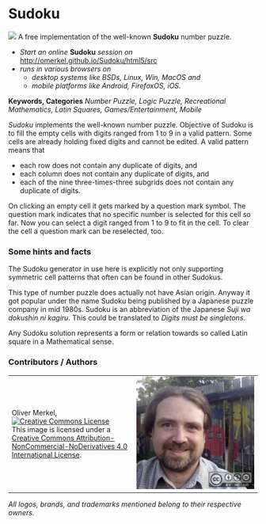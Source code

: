# Sudoku
<img src="http://omerkel.github.io/Sudoku/html5/src/img/icons/sudoku-128.png" /> A free implementation of the well-known <b>Sudoku</b> number puzzle.

* <em>Start an online</em> <b>Sudoku</b> <em>session on</em> http://omerkel.github.io/Sudoku/html5/src
* <em>runs in various browsers on</em>
    * <em>desktop systems like BSDs, Linux, Win, MacOS and</em>
    * <em>mobile platforms like Android, FirefoxOS, iOS.</em>

<b>Keywords, Categories</b> <em>Number Puzzle, Logic Puzzle, Recreational Mathematics,
Latin Squares, Games/Entertainment, Mobile</em>

<p><em>Sudoku</em> implements the well-known number puzzle. Objective
  of Sudoku is to fill the empty cells with digits ranged from 1 to 9
  in a valid pattern. Some cells are already holding fixed digits and
  cannot be edited. A valid pattern means that</p>
<ul>
<li>each row does not contain any duplicate of digits, and</li>
<li>each column does not contain any duplicate of digits, and</li>
<li>each of the nine three-times-three subgrids does not contain any
  duplicate of digits.</li>
</ul>
<p>On clicking an empty cell it gets marked by a question mark symbol.
  The question mark indicates that no specific number is selected for
  this cell so far. Now you can select a digit ranged from 1 to 9 to
  fit in the cell. To clear the cell a question mark can be
  reselected, too.</p>
<h3>Some hints and facts</h3>
<p>The Sudoku generator in use here is explicitly not only supporting
  symmetric cell patterns that often can be found in other Sudokus.</p>
<p>This type of number puzzle does actually not have Asian origin.
  Anyway it got popular under the name Sudoku being published by a
  Japanese puzzle company in mid 1980s. Sudoku is an abbreviation
  of the Japanese <i>Suji wa dokushin ni kagiru</i>. This could be
  translated to <i>Digits must be singletons</i>.</p>
<p>Any Sudoku solution represents a form or relation towards so
  called Latin square in a Mathematical sense.</p>

### Contributors / Authors

<table>
  <tr>
    <td><p>Oliver Merkel,<br /><a rel="license" href="http://creativecommons.org/licenses/by-nc-nd/4.0/"><img alt="Creative Commons License" style="border-width:0" src="http://i.creativecommons.org/l/by-nc-nd/4.0/88x31.png" /></a><br />This image is licensed under a <a rel="license" href="http://creativecommons.org/licenses/by-nc-nd/4.0/">Creative Commons Attribution-NonCommercial-NoDerivatives 4.0 International License</a>.    
    </p>
    </td>
    <td width="50%"><img width="100%" ondragstart="return false;" alt="Oliver Merkel, Creative Commons License, This image is licensed under a Creative Commons Attribution-NonCommercial-NoDerivatives 4.0 International License." src="html5/src/img/oliver-faerber.jpg" /></td>
  </tr>
</table>

_All logos, brands, and trademarks mentioned belong to their respective owners._
